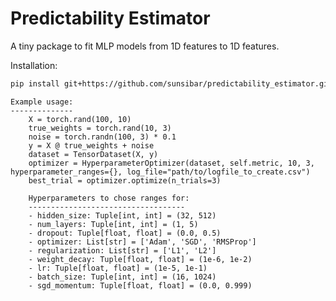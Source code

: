 # Predictability Estimator

A tiny package to fit MLP models from 1D features to 1D features. 

Installation:

```bash
pip install git+https://github.com/sunsibar/predictability_estimator.git
```

    Example usage:
    --------------
        X = torch.rand(100, 10) 
        true_weights = torch.rand(10, 3)
        noise = torch.randn(100, 3) * 0.1
        y = X @ true_weights + noise 
        dataset = TensorDataset(X, y)
        optimizer = HyperparameterOptimizer(dataset, self.metric, 10, 3, hyperparameter_ranges={}, log_file="path/to/logfile_to_create.csv")
        best_trial = optimizer.optimize(n_trials=3)

        Hyperparameters to chose ranges for:
        -----------------------------------
        - hidden_size: Tuple[int, int] = (32, 512)
        - num_layers: Tuple[int, int] = (1, 5)
        - dropout: Tuple[float, float] = (0.0, 0.5)
        - optimizer: List[str] = ['Adam', 'SGD', 'RMSProp']
        - regularization: List[str] = ['L1', 'L2']
        - weight_decay: Tuple[float, float] = (1e-6, 1e-2)
        - lr: Tuple[float, float] = (1e-5, 1e-1)
        - batch_size: Tuple[int, int] = (16, 1024)
        - sgd_momentum: Tuple[float, float] = (0.0, 0.999)